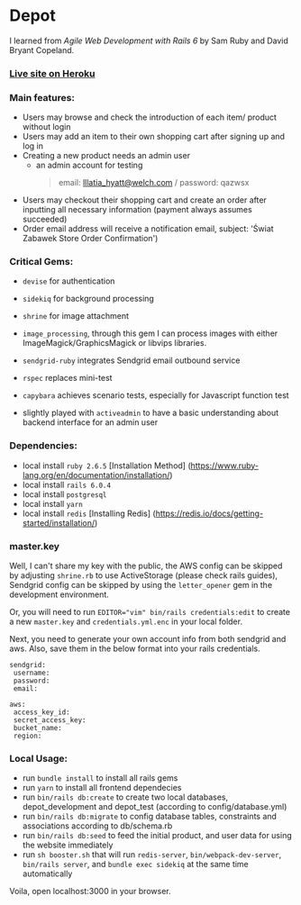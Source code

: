# Depot

I learned from *Agile Web Development with Rails 6* by Sam Ruby and David Bryant Copeland.

### [Live site on Heroku](https://swiat-zabawek-staging.herokuapp.com/)

### Main features:
 - Users may browse and check the introduction of each item/ product without login
 - Users may add an item to their own shopping cart after signing up and log in
 - Creating a new product needs an admin user
    - an admin account for testing
      > email: lllatia_hyatt@welch.com / password: qazwsx
 - Users may checkout their shopping cart and create an order after inputting all necessary information (payment always assumes succeeded)
 - Order email address will receive a notification email, subject: 'Świat Zabawek Store Order Confirmation')

### Critical Gems:
 - `devise` for authentication
 - `sidekiq` for background processing
 - `shrine` for image attachment
 - `image_processing`, through this gem I can process images with either ImageMagick/GraphicsMagick or libvips libraries. 
 - `sendgrid-ruby` integrates Sendgrid email outbound service
 - `rspec` replaces mini-test
 - `capybara` achieves scenario tests, especially for Javascript function test

 - slightly played with `activeadmin` to have a basic understanding about backend interface for an admin user


### Dependencies:
 - local install `ruby 2.6.5` [Installation Method] (https://www.ruby-lang.org/en/documentation/installation/)
 - local install `rails 6.0.4`
 - local install `postgresql`
 - local install `yarn`
 - local install `redis` [Installing Redis] (https://redis.io/docs/getting-started/installation/)

### master.key
 Well, I can't share my key with the public, the AWS config can be skipped by adjusting `shrine.rb` to use ActiveStorage (please check rails guides), Sendgrid config can be skipped by using the `letter_opener` gem in the development environment.

 Or, you will need to run `EDITOR="vim" bin/rails credentials:edit` to create a new `master.key` and `credentials.yml.enc` in your local folder.

 Next, you need to generate your own account info from both sendgrid and aws. Also, save them in the below format into your rails credentials.
 ```
 sendgrid:
  username: 
  password: 
  email: 

 aws:
  access_key_id:
  secret_access_key:
  bucket_name: 
  region:
 ```

### Local Usage:
 - run `bundle install` to install all rails gems
 - run `yarn` to install all frontend dependecies
 - run `bin/rails db:create` to create two local databases, depot_development and depot_test (according to config/database.yml) 
 - run `bin/rails db:migrate` to config database tables, constraints and associations according to db/schema.rb
 - run `bin/rails db:seed` to feed the initial product, and user data for using the website immediately
 - run `sh booster.sh` that will run `redis-server`, `bin/webpack-dev-server`, `bin/rails server`, and `bundle exec sidekiq` at the same time automatically
 
 
 Voila, open localhost:3000 in your browser.
